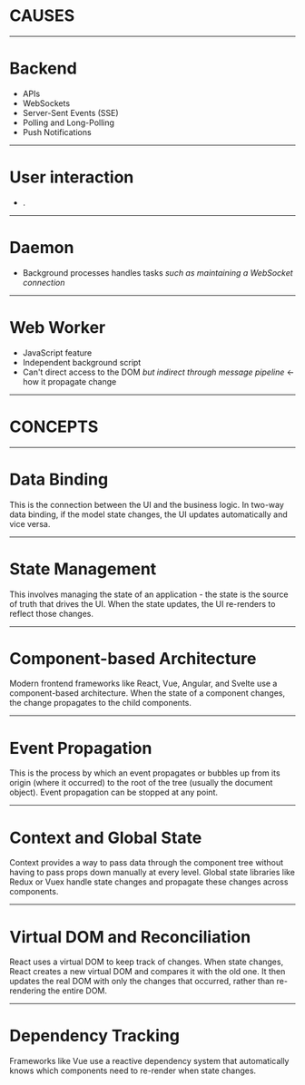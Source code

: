 # **CAUSES**

---

# Backend

* APIs
* WebSockets
* Server-Sent Events (SSE)
* Polling and Long-Polling
* Push Notifications

---

# User interaction

* .

---

# Daemon

* Background processes handles tasks *such as maintaining a WebSocket connection*

---

# Web Worker

* JavaScript feature
* Independent background script
* Can't direct access to the DOM *but indirect through message pipeline* <- how it propagate change

---

# **CONCEPTS**

---

# Data Binding

This is the connection between the UI and the business logic. In two-way data binding, if the model state changes, the UI updates automatically and vice versa.

---

# State Management

This involves managing the state of an application - the state is the source of truth that drives the UI. When the state updates, the UI re-renders to reflect those changes.

---

# Component-based Architecture

Modern frontend frameworks like React, Vue, Angular, and Svelte use a component-based architecture. When the state of a component changes, the change propagates to the child components.

---

# Event Propagation

This is the process by which an event propagates or bubbles up from its origin (where it occurred) to the root of the tree (usually the document object). Event propagation can be stopped at any point.

---

# Context and Global State

Context provides a way to pass data through the component tree without having to pass props down manually at every level. Global state libraries like Redux or Vuex handle state changes and propagate these changes across components.

---

# Virtual DOM and Reconciliation

React uses a virtual DOM to keep track of changes. When state changes, React creates a new virtual DOM and compares it with the old one. It then updates the real DOM with only the changes that occurred, rather than re-rendering the entire DOM.

---

# Dependency Tracking

Frameworks like Vue use a reactive dependency system that automatically knows which components need to re-render when state changes.